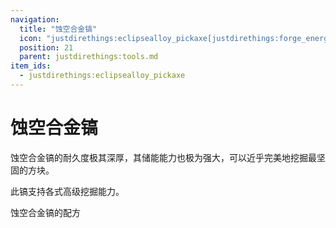 ```yaml
---
navigation:
  title: "蚀空合金镐"
  icon: "justdirethings:eclipsealloy_pickaxe[justdirethings:forge_energy=500000]"
  position: 21
  parent: justdirethings:tools.md
item_ids:
  - justdirethings:eclipsealloy_pickaxe
---
```


# 蚀空合金镐

蚀空合金镐的耐久度极其深厚，其储能能力也极为强大，可以近乎完美地挖掘最坚固的方块。

此镐支持各式高级挖掘能力。

蚀空合金镐的配方

<Recipe id="justdirethings:eclipsealloy_pickaxe" />

